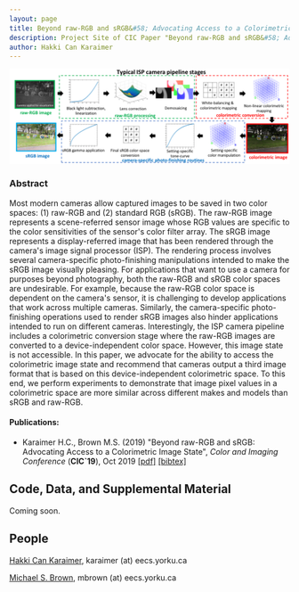```yaml
---
layout: page
title: Beyond raw-RGB and sRGB&#58; Advocating Access to a Colorimetric Image State
description: Project Site of CIC Paper "Beyond raw-RGB and sRGB&#58; Advocating Access to a Colorimetric Image State"
author: Hakki Can Karaimer
---
```

![](./image/OverviewFigure.png)

### Abstract ###
Most modern cameras allow captured images to be saved in two color spaces: (1) raw-RGB and (2) standard RGB (sRGB).  The raw-RGB image represents a scene-referred sensor image whose RGB values are specific to the color sensitivities of the sensor's color filter array.  The sRGB image represents a display-referred image that has been rendered through the camera's image signal processor (ISP).  The rendering process involves several camera-specific photo-finishing manipulations intended to make the sRGB image visually pleasing.   For applications that want to use a camera for purposes beyond photography, both the raw-RGB and sRGB color spaces are undesirable.  For example, because the raw-RGB color space is dependent on the camera's sensor, it is challenging to develop applications that work across multiple cameras.  Similarly, the camera-specific photo-finishing operations used to render sRGB images also hinder applications intended to run on different cameras.  Interestingly, the ISP camera pipeline includes a colorimetric conversion stage where the raw-RGB images are converted to a device-independent color space. However, this image state is not accessible.  In this paper, we advocate for the ability to access the colorimetric image state and recommend that cameras output a third image format that is based on this device-independent colorimetric space.  To this end, we perform experiments to demonstrate that image pixel values in a colorimetric space are more similar across different makes and models than sRGB and raw-RGB.

#### Publications: ####
* Karaimer H.C., Brown M.S. (2019) "Beyond raw-RGB and sRGB: Advocating Access to a Colorimetric Image State", *Color and Imaging Conference* (**CIC`19**), Oct 2019 [[pdf]](./paper/Karaimer_Brown_CIC19.pdf) [[bibtex]](./bib/Karaimer_Brown_CIC19.bib) 

## Code, Data, and Supplemental Material ##

Coming soon. 

## People ##
[Hakki Can Karaimer](https://karaimer.github.io/), 	karaimer (at) eecs.yorku.ca

[Michael S. Brown](http://www.cse.yorku.ca/~mbrown/), 	mbrown (at) eecs.yorku.ca
